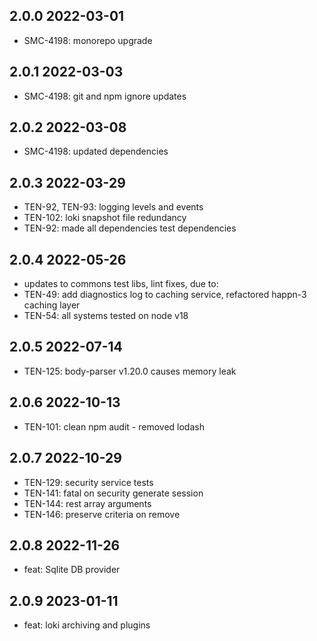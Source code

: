 2.0.0 2022-03-01
-----------------
  - SMC-4198: monorepo upgrade

2.0.1 2022-03-03
-----------------
  - SMC-4198: git and npm ignore updates

2.0.2 2022-03-08
-----------------
  - SMC-4198: updated dependencies

2.0.3 2022-03-29
-----------------
  - TEN-92, TEN-93: logging levels and events
  - TEN-102: loki snapshot  file redundancy
  - TEN-92: made all dependencies test dependencies

2.0.4 2022-05-26
-----------------
  - updates to commons test libs, lint fixes, due to:
  - TEN-49: add diagnostics log to caching service, refactored happn-3 caching layer
  - TEN-54: all systems tested on node v18

2.0.5 2022-07-14
-----------------
  - TEN-125: body-parser v1.20.0 causes memory leak

2.0.6 2022-10-13
-----------------
  - TEN-101: clean npm audit - removed lodash

2.0.7 2022-10-29
-----------------
  - TEN-129: security service tests
  - TEN-141: fatal on security generate session
  - TEN-144: rest array arguments
  - TEN-146: preserve criteria on remove

2.0.8 2022-11-26
-----------------
  - feat: Sqlite DB provider

2.0.9 2023-01-11
-----------------
  - feat: loki archiving and plugins 
